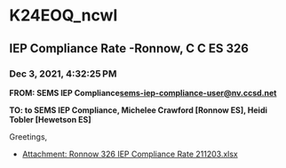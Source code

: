 # K24EOQ_ncwI
## IEP Compliance Rate -Ronnow, C C ES 326
### Dec 3, 2021, 4:32:25 PM
**FROM: SEMS IEP Compliance<sems-iep-compliance-user@nv.ccsd.net>**

**TO: to SEMS IEP Compliance, Michelee Crawford [Ronnow ES], Heidi Tobler [Hewetson ES]**


Greetings,  





* [Attachment: Ronnow 326 IEP Compliance Rate 211203.xlsx](K24EOQ_ncwI-attachment-1.xlsx)
